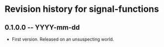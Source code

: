 # Revision history for signal-functions

## 0.1.0.0 -- YYYY-mm-dd

* First version. Released on an unsuspecting world.
